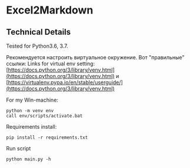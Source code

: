 # Excel2Markdown

## Technical Details

Tested for Python3.6, 3.7.

Рекомендуется настроить виртуальное окружение. Вот "правильные" ссылки:
Links for virtual env setting:
[https://docs.python.org/3/library/venv.html](https://docs.python.org/3/library/venv.html) и 
[https://virtualenv.pypa.io/en/stable/userguide/](https://docs.python.org/3/library/venv.html)

For my Win-machine:
```
python -m venv env
call env/scripts/activate.bat
```

Requirements install:

```
pip install -r requirements.txt
```


Run script 

```
python main.py -h
```
